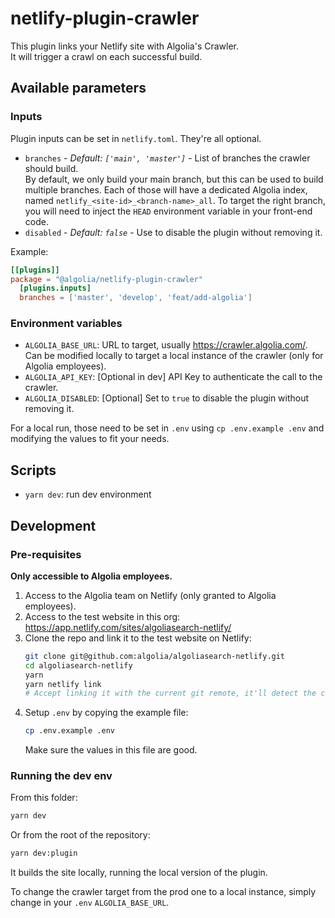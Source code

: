 # netlify-plugin-crawler

This plugin links your Netlify site with Algolia's Crawler.  
It will trigger a crawl on each successful build.

## Available parameters

### Inputs

Plugin inputs can be set in `netlify.toml`. They're all optional.

- `branches` - _Default: `['main', 'master']`_ - List of branches the crawler should build.  
  By default, we only build your main branch, but this can be used to build multiple branches.
  Each of those will have a dedicated Algolia index, named `netlify_<site-id>_<branch-name>_all`.
  To target the right branch, you will need to inject the `HEAD` environment variable in your front-end code.
- `disabled` - _Default: `false`_ - Use to disable the plugin without removing it.

Example:

```toml
[[plugins]]
package = "@algolia/netlify-plugin-crawler"
  [plugins.inputs]
  branches = ['master', 'develop', 'feat/add-algolia']
```

### Environment variables

- `ALGOLIA_BASE_URL`: URL to target, usually https://crawler.algolia.com/.  
  Can be modified locally to target a local instance of the crawler (only for Algolia employees).
- `ALGOLIA_API_KEY`: [Optional in dev] API Key to authenticate the call to the crawler.
- `ALGOLIA_DISABLED`: [Optional] Set to `true` to disable the plugin without removing it.

For a local run, those need to be set in `.env` using `cp .env.example .env` and modifying the values to fit your needs.

## Scripts

- `yarn dev`: run dev environment

## Development

### Pre-requisites

**Only accessible to Algolia employees.**

1. Access to the Algolia team on Netlify (only granted to Algolia employees).
2. Access to the test website in this org: https://app.netlify.com/sites/algoliasearch-netlify/
3. Clone the repo and link it to the test website on Netlify:
   ```sh
   git clone git@github.com:algolia/algoliasearch-netlify.git
   cd algoliasearch-netlify
   yarn
   yarn netlify link
   # Accept linking it with the current git remote, it'll detect the correct site automatically
   ```
4. Setup `.env` by copying the example file:
   ```sh
   cp .env.example .env
   ```
   Make sure the values in this file are good.

### Running the dev env

From this folder:

```sh
yarn dev
```

Or from the root of the repository:

```sh
yarn dev:plugin
```

It builds the site locally, running the local version of the plugin.

To change the crawler target from the prod one to a local instance, simply change in your `.env` `ALGOLIA_BASE_URL`.
